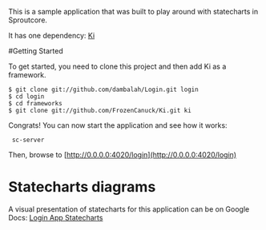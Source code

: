 This is a sample application that was built to play around with statecharts in Sproutcore.

It has one dependency: [Ki](http://github.com/FrozenCanuck/Ki)

#Getting Started

To get started, you need to clone this project and then add Ki as a framework.

    $ git clone git://github.com/dambalah/Login.git login
    $ cd login
    $ cd frameworks
    $ git clone git://github.com/FrozenCanuck/Ki.git ki
    
Congrats! You can now start the application and see how it works:

     sc-server
     
Then, browse to [http://0.0.0.0:4020/login](http://0.0.0.0:4020/login)

# Statecharts diagrams

A visual presentation of statecharts for this application can be on Google Docs: [Login App Statecharts](https://docs.google.com/drawings/edit?id=1mTRp1E5RvmCTkeyrwKCasw42LsL4UVtEpuAaqC45d0k&hl=en)


